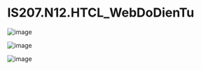 # IS207.N12.HTCL_WebDoDienTu
![image](https://github.com/van090902/IS207.N12.HTCL_WebDoDienTu/assets/91583799/830abd62-f3c1-464c-8eef-ce1f8c73f41a)

![image](https://github.com/van090902/IS207.N12.HTCL_WebDoDienTu/assets/91583799/12ab1201-a14f-41d6-9922-254b8c38d02d)

![image](https://github.com/van090902/IS207.N12.HTCL_WebDoDienTu/assets/91583799/dd233ce7-7833-46b5-b81c-3aa508a18d97)

